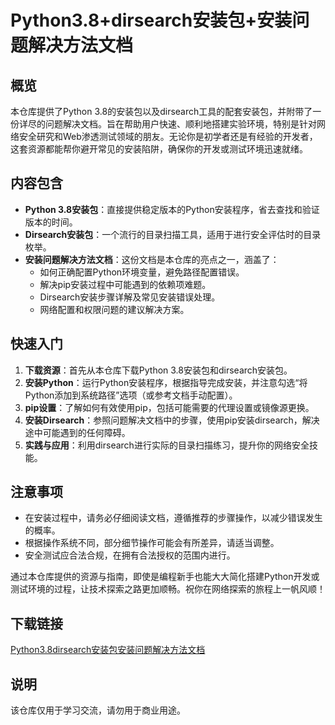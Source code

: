 # Python3.8+dirsearch安装包+安装问题解决方法文档

## 概览

本仓库提供了Python 3.8的安装包以及dirsearch工具的配套安装包，并附带了一份详尽的问题解决文档。旨在帮助用户快速、顺利地搭建实验环境，特别是针对网络安全研究和Web渗透测试领域的朋友。无论你是初学者还是有经验的开发者，这套资源都能帮你避开常见的安装陷阱，确保你的开发或测试环境迅速就绪。

## 内容包含

- **Python 3.8安装包**：直接提供稳定版本的Python安装程序，省去查找和验证版本的时间。
- **Dirsearch安装包**：一个流行的目录扫描工具，适用于进行安全评估时的目录枚举。
- **安装问题解决方法文档**：这份文档是本仓库的亮点之一，涵盖了：
    - 如何正确配置Python环境变量，避免路径配置错误。
    - 解决pip安装过程中可能遇到的依赖项难题。
    - Dirsearch安装步骤详解及常见安装错误处理。
    - 网络配置和权限问题的建议解决方案。
    
## 快速入门

1. **下载资源**：首先从本仓库下载Python 3.8安装包和dirsearch安装包。
2. **安装Python**：运行Python安装程序，根据指导完成安装，并注意勾选“将Python添加到系统路径”选项（或参考文档手动配置）。
3. **pip设置**：了解如何有效使用pip，包括可能需要的代理设置或镜像源更换。
4. **安装Dirsearch**：参照问题解决文档中的步骤，使用pip安装dirsearch，解决途中可能遇到的任何障碍。
5. **实践与应用**：利用dirsearch进行实际的目录扫描练习，提升你的网络安全技能。

## 注意事项

- 在安装过程中，请务必仔细阅读文档，遵循推荐的步骤操作，以减少错误发生的概率。
- 根据操作系统不同，部分细节操作可能会有所差异，请适当调整。
- 安全测试应合法合规，在拥有合法授权的范围内进行。

通过本仓库提供的资源与指南，即使是编程新手也能大大简化搭建Python开发或测试环境的过程，让技术探索之路更加顺畅。祝你在网络探索的旅程上一帆风顺！

## 下载链接
[Python3.8dirsearch安装包安装问题解决方法文档](https://pan.quark.cn/s/54869ad0da77)

## 说明

该仓库仅用于学习交流，请勿用于商业用途。
